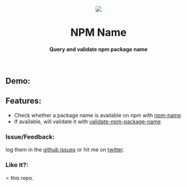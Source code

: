 <p align="center">
    <img src="https://user-images.githubusercontent.com/2767425/31309704-439da4ce-aba8-11e7-8b67-0ba30acdb91a.png"/>
    <h1 align="center">NPM Name</h1>
    <h4 align="center">Query and validate npm package name</h4>
    <br>
</p>

## Demo:



## Features:

* Check whether a package name is available on npm with [npm-name](https://github.com/sindresorhus/npm-name)
* If available, will validate it with [validate-npm-package-name](https://github.com/npm/validate-npm-package-name)

### Issue/Feedback:

log them in the [github issues](https://github.com/cg-cnu/vscode-devrant/issues) or hit me on [twitter](https://twitter.com/CgCnu).

### Like it?:

:star: this repo.
